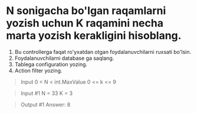 # N sonigacha bo'lgan raqamlarni yozish uchun K raqamini necha marta yozish kerakligini hisoblang.
1. Bu controllerga faqat ro'yxatdan otgan foydalanuvchilarni ruxsati bo'lsin.  
2. Foydalanuvchilarni database ga saqlang.
3. Tablega configuration yozing.
4. Action filter yozing.

> Input
0 < N < int.MaxValue
0 <= k <= 9

> Input #1
N = 33
K = 3

> Output #1
Answer: 8
